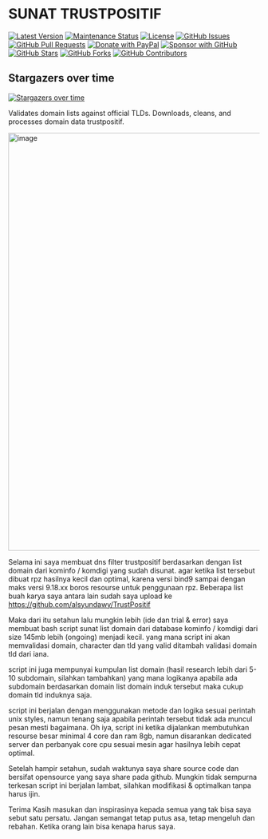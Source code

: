 # SUNAT TRUSTPOSITIF


[![Latest Version](https://img.shields.io/github/v/release/alsyundawy/mikrotik-sunat-trustpositif)](https://github.com/alsyundawy/mikrotik-sunat-trustpositif/releases)
[![Maintenance Status](https://img.shields.io/maintenance/yes/9999)](https://github.com/alsyundawy/mikrotik-sunat-trustpositif/)
[![License](https://img.shields.io/github/license/alsyundawy/mikrotik-sunat-trustpositif)](https://github.com/alsyundawy/mikrotik-sunat-trustpositif/blob/master/LICENSE)
[![GitHub Issues](https://img.shields.io/github/issues/alsyundawy/mikrotik-sunat-trustpositif)](https://github.com/alsyundawy/mikrotik-sunat-trustpositif/issues)
[![GitHub Pull Requests](https://img.shields.io/github/issues-pr/alsyundawy/mikrotik-sunat-trustpositif)](https://github.com/alsyundawy/mikrotik-sunat-trustpositif/pulls)
[![Donate with PayPal](https://img.shields.io/badge/PayPal-donate-orange)](https://www.paypal.me/alsyundawy)
[![Sponsor with GitHub](https://img.shields.io/badge/GitHub-sponsor-orange)](https://github.com/sponsors/alsyundawy)
[![GitHub Stars](https://img.shields.io/github/stars/alsyundawy/mikrotik-sunat-trustpositif?style=social)](https://github.com/alsyundawy/mikrotik-sunat-trustpositif/stargazers)
[![GitHub Forks](https://img.shields.io/github/forks/alsyundawy/mikrotik-sunat-trustpositif?style=social)](https://github.com/alsyundawy/mikrotik-sunat-trustpositif/network/members)
[![GitHub Contributors](https://img.shields.io/github/contributors/alsyundawy/mikrotik-sunat-trustpositif?style=social)](https://github.com/alsyundawy/mikrotik-sunat-trustpositif/graphs/contributors)

## Stargazers over time
[![Stargazers over time](https://starchart.cc/alsyundawy/mikrotik-sunat-trustpositif.svg?variant=adaptive)](https://starchart.cc/alsyundawy/mikrotik-sunat-trustpositif)

Validates domain lists against official TLDs.  Downloads, cleans, and processes domain data trustpositif. 

<img width="836" alt="image" src="https://github.com/user-attachments/assets/cd4b27e5-2a38-4c33-b38b-776e97342ab8" />



Selama ini saya membuat dns filter trustpositif berdasarkan dengan list domain dari kominfo / komdigi yang sudah disunat. agar ketika list tersebut dibuat rpz hasilnya kecil dan optimal, karena versi bind9 sampai dengan maks versi 9.18.xx boros resourse untuk penggunaan rpz.  Beberapa list buah karya saya antara lain sudah saya upload ke https://github.com/alsyundawy/TrustPositif

Maka dari itu setahun lalu mungkin lebih (ide dan trial & error) saya membuat bash script sunat list domain dari database kominfo / komdigi dari size 145mb lebih (ongoing) menjadi kecil. yang mana script ini akan memvalidasi domain, character dan tld yang valid ditambah validasi domain tld dari iana. 

script ini juga mempunyai kumpulan list domain (hasil research lebih dari 5-10 subdomain, silahkan tambahkan) yang mana logikanya apabila ada subdomain berdasarkan domain list domain induk tersebut maka cukup domain tld induknya saja.

script ini berjalan dengan menggunakan metode dan logika sesuai perintah unix styles, namun tenang saja apabila perintah tersebut tidak ada muncul pesan mesti bagaimana. Oh iya, script ini ketika dijalankan membutuhkan resourse besar minimal 4 core dan ram 8gb, namun disarankan dedicated server dan perbanyak core cpu sesuai mesin agar hasilnya lebih cepat optimal.

Setelah hampir setahun, sudah waktunya saya share source code dan bersifat opensource yang saya share pada github. Mungkin tidak sempurna terkesan script ini berjalan lambat, silahkan modifikasi & optimalkan tanpa harus ijin. 

Terima Kasih masukan dan inspirasinya kepada semua yang tak bisa saya sebut satu persatu. 
Jangan semangat tetap putus asa, tetap mengeluh dan rebahan. Ketika orang lain bisa kenapa harus saya.



